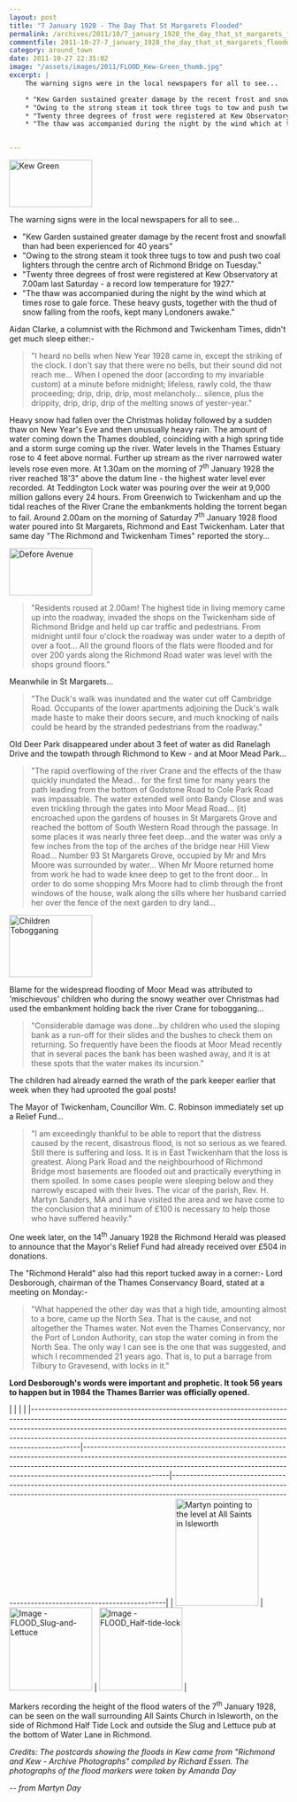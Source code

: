```yaml
---
layout: post
title: "7 January 1928 - The Day That St Margarets Flooded"
permalink: /archives/2011/10/7_january_1928_the_day_that_st_margarets_flooded.html
commentfile: 2011-10-27-7_january_1928_the_day_that_st_margarets_flooded
category: around_town
date: 2011-10-27 22:35:02
image: "/assets/images/2011/FLOOD_Kew-Green_thumb.jpg"
excerpt: |
    The warning signs were in the local newspapers for all to see...

    * "Kew Garden sustained greater damage by the recent frost and snowfall than had been experienced for 40 years"
    * "Owing to the strong steam it took three tugs to tow and push two coal lighters through the centre arch of Richmond Bridge on Tuesday."
    * "Twenty three degrees of frost were registered at Kew Observatory at 7.00am last Saturday -  a record low temperature for 1927."
    * "The thaw was accompanied during the night by the wind which at times rose to gale force. These heavy gusts, together with the thud of snow falling from the roofs, kept many Londoners awake."


---
```


<a href="/assets/images/2011/FLOOD_Kew-Green.jpg" title="See larger version of - Kew Green"><img src="/assets/images/2011/FLOOD_Kew-Green_thumb.jpg" width="150" height="85" alt="Kew Green" class="photo right" /></a>

The warning signs were in the local newspapers for all to see...

-   "Kew Garden sustained greater damage by the recent frost and snowfall than had been experienced for 40 years"
-   "Owing to the strong steam it took three tugs to tow and push two coal lighters through the centre arch of Richmond Bridge on Tuesday."
-   "Twenty three degrees of frost were registered at Kew Observatory at 7.00am last Saturday - a record low temperature for 1927."
-   "The thaw was accompanied during the night by the wind which at times rose to gale force. These heavy gusts, together with the thud of snow falling from the roofs, kept many Londoners awake."

Aidan Clarke, a columnist with the Richmond and Twickenham Times, didn't get much sleep either:-

> "I heard no bells when New Year 1928 came in, except the striking of the clock. I don't say that there were no bells, but their sound did not reach me... When I opened the door (according to my invariable custom) at a minute before midnight; lifeless, rawly cold, the thaw proceeding; drip, drip, drip, most melancholy... silence, plus the drippity, drip, drip, drip of the melting snows of yester-year."

Heavy snow had fallen over the Christmas holiday followed by a sudden thaw on New Year's Eve and then unusually heavy rain. The amount of water coming down the Thames doubled, coinciding with a high spring tide and a storm surge coming up the river. Water levels in the Thames Estuary rose to 4 feet above normal. Further up stream as the river narrowed water levels rose even more. At 1.30am on the morning of 7<sup>th</sup> January 1928 the river reached 18'3" above the datum line - the highest water level ever recorded. At Teddington Lock water was pouring over the weir at 9,000 million gallons every 24 hours. From Greenwich to Twickenham and up the tidal reaches of the River Crane the embankments holding the torrent began to fail. Around 2.00am on the morning of Saturday 7<sup>th</sup> January 1928 flood water poured into St Margarets, Richmond and East Twickenham. Later that same day "The Richmond and Twickenham Times" reported the story...

<a href="/assets/images/2011/FLOOD_Defore-Avenue.jpg" title="See larger version of - Defore Avenue"><img src="/assets/images/2011/FLOOD_Defore-Avenue_thumb.jpg" width="150" height="85" alt="Defore Avenue" class="photo right" /></a>

> "Residents roused at 2.00am! The highest tide in living memory came up into the roadway, invaded the shops on the Twickenham side of Richmond Bridge and held up car traffic and pedestrians. From midnight until four o'clock the roadway was under water to a depth of over a foot... All the ground floors of the flats were flooded and for over 200 yards along the Richmond Road water was level with the shops ground floors."

Meanwhile in St Margarets...

> "The Duck's walk was inundated and the water cut off Cambridge Road. Occupants of the lower apartments adjoining the Duck's walk made haste to make their doors secure, and much knocking of nails could be heard by the stranded pedestrians from the roadway."

Old Deer Park disappeared under about 3 feet of water as did Ranelagh Drive and the towpath through Richmond to Kew - and at Moor Mead Park...

> "The rapid overflowing of the river Crane and the effects of the thaw quickly inundated the Mead... for the first time for many years the path leading from the bottom of Godstone Road to Cole Park Road was impassable. The water extended well onto Bandy Close and was even trickling through the gates into Moor Mead Road... (it) encroached upon the gardens of houses in St Margarets Grove and reached the bottom of South Western Road through the passage. In some places it was nearly three feet deep...and the water was only a few inches from the top of the arches of the bridge near Hill View Road... Number 93 St Margarets Grove, occupied by Mr and Mrs Moore was surrounded by water... When Mr Moore returned home from work he had to wade knee deep to get to the front door... In order to do some shopping Mrs Moore had to climb through the front windows of the house, walk along the sills where her husband carried her over the fence of the next garden to dry land...

<a href="/assets/images/2011/FLOOD_children-tobogganing.jpg" title="See larger version of - Children Tobogganing"><img src="/assets/images/2011/FLOOD_children-tobogganing_thumb.jpg" width="150" height="112" alt="Children Tobogganing" class="photo right" /></a>

Blame for the widespread flooding of Moor Mead was attributed to 'mischievous' children who during the snowy weather over Christmas had used the embankment holding back the river Crane for tobogganing...

> "Considerable damage was done...by children who used the sloping bank as a run-off for their slides and the bushes to check them on returning. So frequently have been the floods at Moor Mead recently that in several paces the bank has been washed away, and it is at these spots that the water makes its incursion."

The children had already earned the wrath of the park keeper earlier that week when they had uprooted the goal posts!

The Mayor of Twickenham, Councillor Wm. C. Robinson immediately set up a Relief Fund...

> "I am exceedingly thankful to be able to report that the distress caused by the recent, disastrous flood, is not so serious as we feared. Still there is suffering and loss. It is in East Twickenham that the loss is greatest. Along Park Road and the neighbourhood of Richmond Bridge most basements are flooded out and practically everything in them spoiled. In some cases people were sleeping below and they narrowly escaped with their lives. The vicar of the parish, Rev. H. Martyn Sanders, MA and I have visited the area and we have come to the conclusion that a minimum of £100 is necessary to help those who have suffered heavily."

One week later, on the 14<sup>th</sup> January 1928 the Richmond Herald was pleased to announce that the Mayor's Relief Fund had already received over £504 in donations.

The "Richmond Herald" also had this report tucked away in a corner:-
Lord Desborough, chairman of the Thames Conservancy Board, stated at a meeting on Monday:-

> "What happened the other day was that a high tide, amounting almost to a bore, came up the North Sea. That is the cause, and not altogether the Thames water. Not even the Thames Conservancy, nor the Port of London Authority, can stop the water coming in from the North Sea. The only way I can see is the one that was suggested, and which I recommended 21 years ago. That is, to put a barrage from Tilbury to Gravesend, with locks in it."

**Lord Desborough's words were important and prophetic. It took 56 years to happen but in 1984 the Thames Barrier was officially opened.**

<div markdown="1" class="box">
|                                                                                                                                                                                                                                                                                                                                      |                                                                                                                                                                                                                                                                  |                                                                                                                                                                                                                                        |
|--------------------------------------------------------------------------------------------------------------------------------------------------------------------------------------------------------------------------------------------------------------------------------------------------------------------------------------|------------------------------------------------------------------------------------------------------------------------------------------------------------------------------------------------------------------------------------------------------------------|----------------------------------------------------------------------------------------------------------------------------------------------------------------------------------------------------------------------------------------|
| <a href="/assets/images/2011/FLOOD_All-Saints-Isleworth.jpg" title="See larger version of - Martyn pointing to the level at All Saints in Isleworth"><img src="/assets/images/2011/FLOOD_All-Saints-Isleworth_thumb.jpg" width="150" height="193" alt="Martyn pointing to the level at All Saints in Isleworth" class="photo" /></a> | <a href="/assets/images/2017/FLOOD_Slug-and-Lettuce.jpg" title="Click for a larger image"><img src="/assets/images/2017/FLOOD_Slug-and-Lettuce-thumb.jpg" width="150" alt="Image - FLOOD_Slug-and-Lettuce"  class="photo right"/></a> | <a href="/assets/images/2017/FLOOD_Half-tide-lock.jpg" title="Click for a larger image"><img src="/assets/images/2017/FLOOD_Half-tide-lock-thumb.jpg" width="150" alt="Image - FLOOD_Half-tide-lock"  class="photo right"/></a> |

Markers recording the height of the flood waters of the 7<sup>th</sup> January 1928, can be seen on the wall surrounding All Saints Church in Isleworth, on the side of Richmond Half Tide Lock and outside the Slug and Lettuce pub at the bottom of Water Lane in Richmond.

</div>
<em>Credits: The postcards showing the floods in Kew came from "Richmond and Kew - Archive Photographs" compiled by Richard Essen. The photographs of the flood markers were taken by Amanda Day</em>

<cite>-- from Martyn Day</cite>

